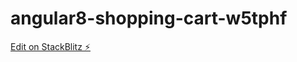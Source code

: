 # angular8-shopping-cart-w5tphf

[Edit on StackBlitz ⚡️](https://stackblitz.com/edit/angular8-shopping-cart-w5tphf)